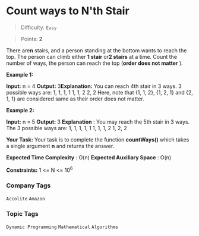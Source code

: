 # Count ways to N'th Stair

> Difficulty: `Easy`

> Points: **2**

There are**n**  stairs, and a person standing at the bottom wants to reach the top. The person can climb either **1 stair** or**2 stairs** at a time. Count the number of ways, the person can reach the top (**order does not matter** ).

**Example 1:**

**Input:** n = 4
**Output:** 3**Explanation:** You can reach 4th stair in 3 ways.
3 possible ways are:
1, 1, 1, 1
1, 1, 2
2, 2
Here, note that {1, 1, 2}, {1, 2, 1} and {2, 1, 1} are considered same as their order does not matter.

**Example 2:**

**Input:** n = 5
**Output:** 3
**Explanation** :
You may reach the 5th stair in 3 ways.
The 3 possible ways are:
1, 1, 1, 1, 1
1, 1, 1, 2
1, 2, 2

**Your Task:** 
Your task is to complete the function **countWays()** which takes a single argument **n**  and returns the answer.

**Expected Time Complexity** : O(n)
**Expected Auxiliary Space** : O(n)

**Constraints:** 
1 <= N <= 10<sup>6</sup>

### Company Tags
`Accolite`  `Amazon`  
### Topic Tags
`Dynamic Programming`  `Mathematical`  `Algorithms`
